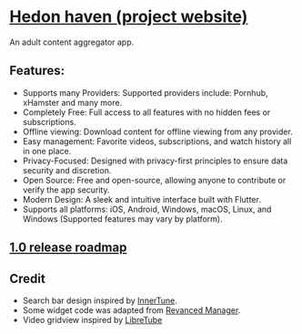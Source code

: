 # [Hedon haven (project website)](https://hedon-haven.github.io)
An adult content aggregator app.
## Features:
* Supports many Providers: Supported providers include: Pornhub, xHamster and many more.  
* Completely Free: Full access to all features with no hidden fees or subscriptions.  
* Offline viewing: Download content for offline viewing from any provider.  
* Easy management: Favorite videos, subscriptions, and watch history all in one place.  
* Privacy-Focused: Designed with privacy-first principles to ensure data security and discretion.  
* Open Source: Free and open-source, allowing anyone to contribute or verify the app security.  
* Modern Design: A sleek and intuitive interface built with Flutter.  
* Supports all platforms: iOS, Android, Windows, macOS, Linux, and Windows (Supported features may vary by platform).  


## **[1.0 release roadmap](https://github.com/orgs/Hedon-haven/projects/1)**

## Credit

* Search bar design inspired by [InnerTune](https://github.com/z-huang/InnerTune).  
* Some widget code was adapted from [Revanced Manager](https://github.com/ReVanced/revanced-manager).  
* Video gridview inspired by [LibreTube](https://libretube.dev/)
